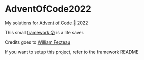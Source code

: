 # AdventOfCode2022
My solutions for [Advent of Code 🎅](https://adventofcode.com/2022/) 2022

This small [framework 😲](https://github.com/william-fecteau/AdventOfCodePythonFramework) is a life saver.

Credits goes to [William Fecteau](https://github.com/william-fecteau)

If you want to setup this project, refer to the framework README
